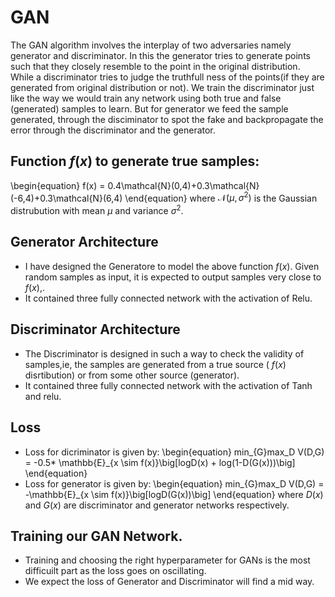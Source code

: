 # GAN 
The GAN algorithm involves the interplay of two adversaries namely generator and discriminator. In this the generator tries to generate points such that they closely resemble to the point in the original distribution. While a discriminator tries to judge the truthfull ness of the points(if they are generated from original distribution or not).  We train the discriminator  just like  the way we would train any network using both true and false (generated) samples to learn. But for generator we feed the sample generated, through the disciminator to spot the fake and backpropagate the error through the discriminator and the generator.
## Function $f(x)$ to generate true samples:
\begin{equation}
    f(x) = 0.4\mathcal{N}(0,4)+0.3\mathcal{N}(-6,4)+0.3\mathcal{N}(6,4)
\end{equation}
where $\mathcal{N}(\mu,\sigma^2)$ is the Gaussian distrubution with mean $\mu$ and variance $\sigma^2$.

## Generator Architecture
- I have designed the Generatore to model the above function $f(x)$. Given random samples as input, it is expected to output samples very close to $f(x)$,.
- It contained three fully connected network with the activation of Relu.

## Discriminator Architecture
- The Discriminator is designed in such a way to check the validity of samples,ie, the samples are generated from a true source ( $f(x)$ disrtibution) or from some other source (generator).
-  It contained three fully connected network with the activation of Tanh and relu. 

## Loss

- Loss for dicriminator is given by:
\begin{equation}
min_{G}max_D V(D,G) = -0.5* \mathbb{E}_{x \sim f(x)}\big[logD(x) + log(1-D(G(x)))\big]
\end{equation}
- Loss for generator is given by:
\begin{equation}
min_{G}max_D V(D,G) = -\mathbb{E}_{x \sim f(x)}\big[logD(G(x))\big]
\end{equation}
where $D(x)$ and $G(x)$ are discriminator and generator networks respectively.

## Training our GAN Network.
- Training and choosing the right hyperparameter for GANs is the most difficuilt part as the loss goes on oscillating. 
- We expect the loss of Generator and Discriminator will find a mid way.